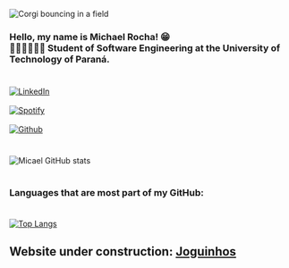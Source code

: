 ![Corgi bouncing in a field](https://media.giphy.com/media/l0GtQA2P9WinaBb32/giphy.gif)
### Hello, my name is Michael Rocha! 😁<br/>👨‍🎓👨‍🎓👨‍🎓 Student of Software Engineering at the University of Technology of Paraná.

#
[![LinkedIn](https://img.shields.io/badge/LinkedIn-0077B5?style=for-the-badge&logo=linkedin&logoColor=white)](https://www.linkedin.com/feed/)<br/>
<br/>
[![Spotify](https://img.shields.io/badge/Spotify-1ED760?&style=for-the-badge&logo=spotify&logoColor=white)](https://open.spotify.com/user/micaelrochas?si=83f1662fd99a4b13)<br/>
<br/>
[![Github](https://img.shields.io/badge/GitHub-100000?style=for-the-badge&logo=github&logoColor=white)](https://github.com/eu-micaeu)<br/>
#


![Micael GitHub stats](https://github-readme-stats.vercel.app/api?username=eu-micaeu&show_icons=true&theme=dark)
#
### Languages ​​that are most part of my GitHub:<br/><br/>

[![Top Langs](https://github-readme-stats.vercel.app/api/top-langs/?username=eu-micaeu&hide_progress=false)](https://github.com/anuraghazra/github-readme-stats)

## Website under construction: [Joguinhos](https://www.joguinhos.org)

